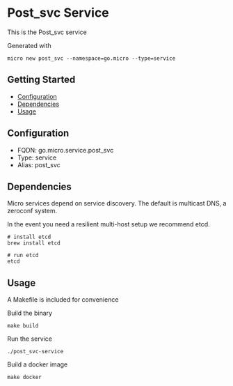 # Post_svc Service

This is the Post_svc service

Generated with

```
micro new post_svc --namespace=go.micro --type=service
```

## Getting Started

- [Configuration](#configuration)
- [Dependencies](#dependencies)
- [Usage](#usage)

## Configuration

- FQDN: go.micro.service.post_svc
- Type: service
- Alias: post_svc

## Dependencies

Micro services depend on service discovery. The default is multicast DNS, a zeroconf system.

In the event you need a resilient multi-host setup we recommend etcd.

```
# install etcd
brew install etcd

# run etcd
etcd
```

## Usage

A Makefile is included for convenience

Build the binary

```
make build
```

Run the service
```
./post_svc-service
```

Build a docker image
```
make docker
```